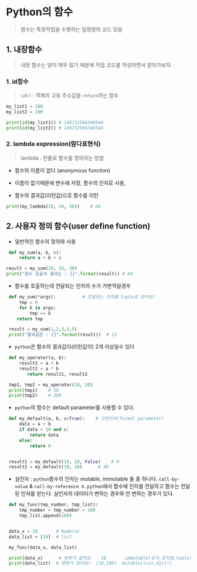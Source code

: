 # Python의 함수

> 함수는 특정작업을 수행하는 일정량의 코드 모음

## 1. 내장함수

> 내장 함수는 양이 매우 많기 때문에 직접 코드를 작성하면서 알아가보자.

### 1. id함수

> `id()` : 객체의 고유 주소값을 `return`하는 함수

```python
my_list1 = 100
my_list2 = 100

print(id(my_list1))	# 140732566348544
print(id(my_list2)) # 140732566348544

```

### 2. lambda expression(람다표현식)

>lambda : 한줄로 함수를 정의하는 방법

* 함수의 이름이 없다 (anonymous function)

* 이름이 없기때문에 변수에 저장, 함수의 인자로 사용,

* 함수의 결과값(리턴값)으로 함수를 리턴
```python
print(my_lambda(10, 20, 30))	# 60
```



## 2. 사용자 정의 함수(user define function)

* 일반적인 함수의 정의와 사용

```python
 def my_sum(a, b, c):
     return a + b + c

result = my_sum(10, 20, 30)
print("함수 호출의 결과는 : {}".format(result))	# 60
```

* 함수를 호출하는데 전달되는 인자의 수가 가변적일경우

```python
 def my_sum(*args):          # 전달되는 인자를 tuple로 받아요!
     tmp = 0
     for k in args:
         tmp += k
    return tmp

 result = my_sum(1,2,3,4,5)
 print("결과값은 : {}".format(result))	# 15
```

* `python`은 함수의 결과값이(리턴값이) 2개 이상일수 있다
```python
 def my_operator(a, b):
     result1 = a + b
     result2 = a * b
        return result1, result2

 tmp1, tmp2 = my_operator(10, 20)
 print(tmp1)	# 30
 print(tmp2)	# 200
```

* `python`의 함수는 default parameter를 사용할 수 있다.

```python
 def my_default(a, b, c=True):    # 가변인자(formal parameter)
     data = a + b
     if data > 10 and c:
         return data
     else:
         return 0


 result1 = my_default(10, 20, False)	# 0
 result2 = my_default(10, 20)      # 30


```
* 실인자 : `python`함수의 인자는 mutable, immutable 둘 중 하나다. 
  `call-by-value` & `call-by-reference X`. `python`에서 함수에 인자를 전달하고 함수는 전달된 인자를 받는다. 실인자의 데이터가 변하는 경우와 안 변하는 경우가 있다.

```python
 def my_func(tmp_number, tmp_list):
     tmp_number = tmp_number + 100
     tmp_list.append(100)


 data_x = 10       # Numeric
 data_list = [10]  # list

 my_func(data_x, data_list)

 print(data_x)      # 변화가 없어요    10       immutable(숫자,문자열,tuple)
 print(data_list)  # 변화가 있어요!  [10,100]  mutable(list,dict)\
```

